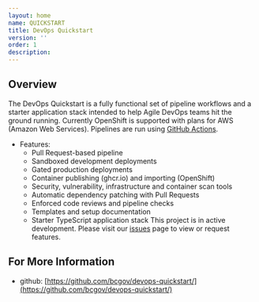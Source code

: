 ```yaml
---
layout: home
name: QUICKSTART
title: DevOps Quickstart
version: ''
order: 1
description: 
---
```

## Overview
The DevOps Quickstart is a fully functional set of pipeline workflows and a starter application stack intended to help Agile DevOps teams hit the ground running.  Currently OpenShift is supported with plans for AWS (Amazon Web Services).  Pipelines are run using [GitHub Actions](https://github.com/bcgov/devops-quickstart/actions).
- Features:
    - Pull Request-based pipeline
    - Sandboxed development deployments
    - Gated production deployments
    - Container publishing (ghcr.io) and importing (OpenShift)
    - Security, vulnerability, infrastructure and container scan tools
    - Automatic dependency patching with Pull Requests
    - Enforced code reviews and pipeline checks
    - Templates and setup documentation
    - Starter TypeScript application stack
This project is in active development.  Please visit our [issues](https://github.com/bcgov/devops-quickstart/issues) page to view or request features.
## For More Information
+ github: [https://github.com/bcgov/devops-quickstart/](https://github.com/bcgov/devops-quickstart/)
  